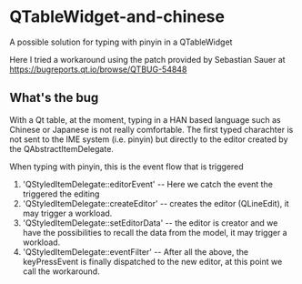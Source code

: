 # QTableWidget-and-chinese
A possible solution for typing with pinyin in a QTableWidget

Here I tried a workaround using the patch provided by Sebastian Sauer at https://bugreports.qt.io/browse/QTBUG-54848

## What's the bug
With a Qt table, at the moment, typing in a HAN based language such as Chinese or Japanese is not really comfortable.
The first typed charachter is not sent to the IME system (i.e. pinyin) but directly to the editor created by the QAbstractItemDelegate.

When typing with pinyin, this is the event flow that is triggered

 1. 'QStyledItemDelegate::editorEvent'   -- Here we catch the event the triggered the editing    
 1. 'QStyledItemDelegate::createEditor'  -- creates the editor (QLineEdit), it may trigger a workload.
 1. 'QStyledItemDelegate::setEditorData' -- the editor is creator and we have the possibilities to recall the data from the model, it may trigger a workload.
 1. 'QStyledItemDelegate::eventFilter'   -- After all the above, the keyPressEvent is finally dispatched to the new editor, at this point we call the workaround.
 
 